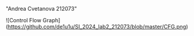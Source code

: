 "Andrea Cvetanova 212073"

![Control Flow Graph] (https://github.com/de1u1u/SI_2024_lab2_212073/blob/master/CFG.png)
